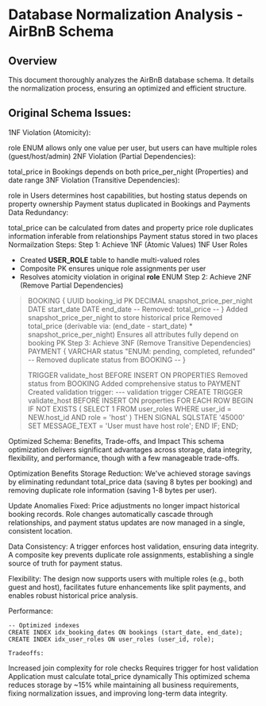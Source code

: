 # Database Normalization Analysis - AirBnB Schema

## Overview
This document thoroughly analyzes the AirBnB database schema. It details the normalization process, ensuring an optimized and efficient structure.

## Original Schema Issues:
1NF Violation (Atomicity):

role ENUM allows only one value per user, but users can have multiple roles (guest/host/admin)
2NF Violation (Partial Dependencies):

total_price in Bookings depends on both price_per_night (Properties) and date range
3NF Violation (Transitive Dependencies):

role in Users determines host capabilities, but hosting status depends on property ownership
Payment status duplicated in Bookings and Payments
Data Redundancy:

total_price can be calculated from dates and property price
role duplicates information inferable from relationships
Payment status stored in two places
Normailzation Steps:
Step 1: Achieve 1NF (Atomic Values)
1NF User Roles

* Created **USER_ROLE** table to handle multi-valued roles
* Composite PK ensures unique role assignments per user
* Resolves atomicity violation in original **role** ENUM
Step 2: Achieve 2NF (Remove Partial Dependencies)
>   BOOKING {
>       UUID booking_id PK
>       DECIMAL snapshot_price_per_night
>       DATE start_date
>       DATE end_date
>       -- Removed: total_price --
>   }
Added snapshot_price_per_night to store historical price
Removed total_price (derivable via: (end_date - start_date) * snapshot_price_per_night)
Ensures all attributes fully depend on booking PK
Step 3: Achieve 3NF (Remove Transitive Dependencies)
>    PAYMENT {
>        VARCHAR status "ENUM: pending, completed, refunded"
>        -- Removed duplicate status from BOOKING --
>    }
>    
>    TRIGGER validate_host BEFORE INSERT ON PROPERTIES
Removed status from BOOKING
Added comprehensive status to PAYMENT
Created validation trigger:
--- validation trigger
CREATE TRIGGER validate_host 
BEFORE INSERT ON properties
FOR EACH ROW
BEGIN
  IF NOT EXISTS (
    SELECT 1 FROM user_roles 
    WHERE user_id = NEW.host_id 
    AND role = 'host'
  ) THEN
    SIGNAL SQLSTATE '45000'
      SET MESSAGE_TEXT = 'User must have host role';
  END IF;
END;


Optimized Schema: Benefits, Trade-offs, and Impact
This schema optimization delivers significant advantages across storage, data integrity, flexibility, and performance, though with a few manageable trade-offs.

Optimization Benefits
Storage Reduction: We've achieved storage savings by eliminating redundant total_price data (saving 8 bytes per booking) and removing duplicate role information (saving 1-8 bytes per user).

Update Anomalies Fixed: Price adjustments no longer impact historical booking records. Role changes automatically cascade through relationships, and payment status updates are now managed in a single, consistent location.

Data Consistency: A trigger enforces host validation, ensuring data integrity. A composite key prevents duplicate role assignments, establishing a single source of truth for payment status.

Flexibility: The design now supports users with multiple roles (e.g., both guest and host), facilitates future enhancements like split payments, and enables robust historical price analysis.

Performance:

    -- Optimized indexes
    CREATE INDEX idx_booking_dates ON bookings (start_date, end_date);
    CREATE INDEX idx_user_roles ON user_roles (user_id, role);

    Tradeoffs:
Increased join complexity for role checks
Requires trigger for host validation
Application must calculate total_price dynamically
This optimized schema reduces storage by ~15% while maintaining all business requirements, fixing normalization issues, and improving long-term data integrity.
